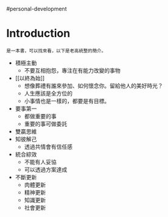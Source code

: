 #personal-development 

# Introduction
	是一本書，可以找來看，以下是老高統整的簡介。

- 積極主動
    -   不要互相抱怨，專注在有能力改變的事物
-   [[以終為始]]
    -   想像葬禮有誰來參加、如何懷念你。留給他人的美好時光？
    -   人生應該是全方位的
    -   小事情也是一樣的，都要是有目標。
-   要事第一
    -   都做重要的事
    -   重要的事可做委託
-   雙贏思維
-   知彼解己
    -   透過共情會有信任感
-   統合綜效
    -   不能有人妥協
    -   可以透過方案達成
-   不斷更新
    -   肉體更新
    -   精神更新
    -   知識更新
    -   社會更新
